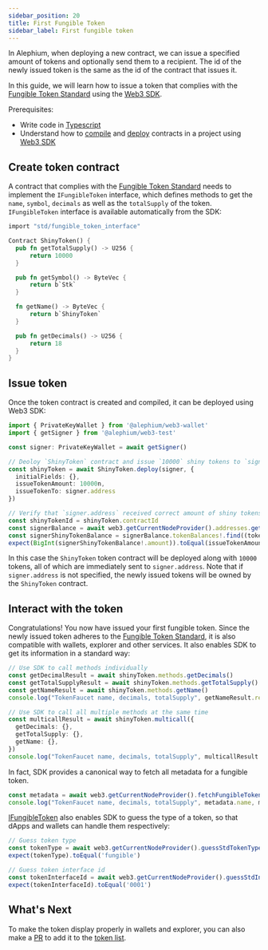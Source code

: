 ```yaml
---
sidebar_position: 20
title: First Fungible Token
sidebar_label: First fungible token
---
```


In Alephium, when deploying a new contract, we can issue a specified
amount of tokens and optionally send them to a recipient. The id of
the newly issued token is the same as the id of the contract that
issues it.

In this guide, we will learn how to issue a token that complies with
the [Fungible Token
Standard](/dapps/standards/fungible-tokens#fungible-token-standard)
using the [Web3 SDK](/dapps/sdk/getting-started).

Prerequisites:

- Write code in [Typescript](https://www.typescriptlang.org/)
- Understand how to [compile](/dapps/sdk/work-with-project/getting-started#compile-your-contract)
  and [deploy](/dapps/sdk/work-with-project/getting-started#deploy-your-contract)
  contracts in a project using [Web3 SDK](/dapps/sdk/getting-started)

## Create token contract

A contract that complies with the [Fungible Token
Standard](/dapps/standards/fungible-tokens#fungible-token-standard)
needs to implement the `IFungibleToken` interface, which
defines methods to get the `name`, `symbol`, `decimals` as well as the
`totalSupply` of the token. `IFungibleToken` interface is available
automatically from the SDK:


```rust
import "std/fungible_token_interface"

Contract ShinyToken() {
  pub fn getTotalSupply() -> U256 {
      return 10000
  }

  pub fn getSymbol() -> ByteVec {
      return b`Stk`
  }

  fn getName() -> ByteVec {
      return b`ShinyToken`
  }

  pub fn getDecimals() -> U256 {
      return 18
  }
}
```

## Issue token

Once the token contract is created and compiled, it can be deployed
using Web3 SDK:

```typescript
import { PrivateKeyWallet } from '@alephium/web3-wallet'
import { getSigner } from '@alephium/web3-test'

const signer: PrivateKeyWallet = await getSigner()

// Deoloy `ShinyToken` contract and issue `10000` shiny tokens to `signer.address`.
const shinyToken = await ShinyToken.deploy(signer, { 
  initialFields: {}, 
  issueTokenAmount: 10000n, 
  issueTokenTo: signer.address
})

// Verify that `signer.address` received correct amount of shiny tokens.
const shinyTokenId = shinyToken.contractId
const signerBalance = await web3.getCurrentNodeProvider().addresses.getAddressesAddressBalance(signer.address)
const signerShinyTokenBalance = signerBalance.tokenBalances!.find((token) => token.id === shinyTokenId)
expect(BigInt(signerShinyTokenBalance!.amount)).toEqual(issueTokenAmount)
```
In this case the `ShinyToken` token contract will be deployed along
with `10000` tokens, all of which are immediately sent to
`signer.address`. Note that if `signer.address` is not specified, the
newly issued tokens will be owned by the `ShinyToken` contract.

## Interact with the token

Congratulations! You now have issued your first fungible token. Since
the newly issued token adheres to the [Fungible Token
Standard](/dapps/standards/fungible-tokens#fungible-token-standard),
it is also compatible with wallets, explorer and other services. It
also enables SDK to get its information in a standard way:

```typescript
// Use SDK to call methods individually
const getDecimalResult = await shinyToken.methods.getDecimals()
const getTotalSupplyResult = await shinyToken.methods.getTotalSupply()
const getNameResult = await shinyToken.methods.getName()
console.log("TokenFaucet name, decimals, totalSupply", getNameResult.returns, getDecimalResult.returns, getTotalSupplyResult.returns)

// Use SDK to call all multiple methods at the same time
const multicallResult = await shinyToken.multicall({
  getDecimals: {},
  getTotalSupply: {},
  getName: {},
})
console.log("TokenFaucet name, decimals, totalSupply", multicallResult.getName.returns, multicallResult.getDecimal.returns, multicallResult.getTotalSupply.returns)
```

In fact, SDK provides a canonical way to fetch all metadata for a fungible token.

```typescript
const metadata = await web3.getCurrentNodeProvider().fetchFungibleTokenMetaData(shinyToken.contractId)
console.log("TokenFaucet name, decimals, totalSupply", metadata.name, metadata.decimals, metadata.totalSupply)
```

[IFungibleToken](https://github.com/alephium/alephium-web3/blob/master/packages/web3/std/fungible_token_interface.ral)
also enables SDK to guess the type of a token, so that dApps and
wallets can handle them respectively:

```typescript
// Guess token type
const tokenType = await web3.getCurrentNodeProvider().guessStdTokenType(shinyToken.contractId)
expect(tokenType).toEqual('fungible')

// Guess token interface id
const tokenInterfaceId = await web3.getCurrentNodeProvider().guessStdInterfaceId(shinyToken.contractId)
expect(tokenInterfaceId).toEqual('0001')
```

## What's Next

To make the token display properly in wallets and explorer, you can
also make a [PR](https://github.com/alephium/token-list/pulls) to add
it to the [token list](/dapps/standards/fungible-tokens#token-list).
